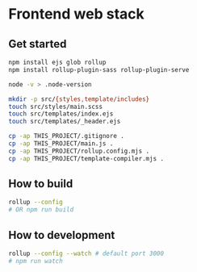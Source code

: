 # Frontend web stack

## Get started

```bash
npm install ejs glob rollup
npm install rollup-plugin-sass rollup-plugin-serve

node -v > .node-version

mkdir -p src/{styles,template/includes}
touch src/styles/main.scss
touch src/templates/index.ejs
touch src/templates/_header.ejs

cp -ap THIS_PROJECT/.gitignore .
cp -ap THIS_PROJECT/main.js .
cp -ap THIS_PROJECT/rollup.config.mjs .
cp -ap THIS_PROJECT/template-compiler.mjs .
```

## How to build

```bash
rollup --config
# OR npm run build
```

## How to development

```bash
rollup --config --watch # default port 3000
# npm run watch
```
